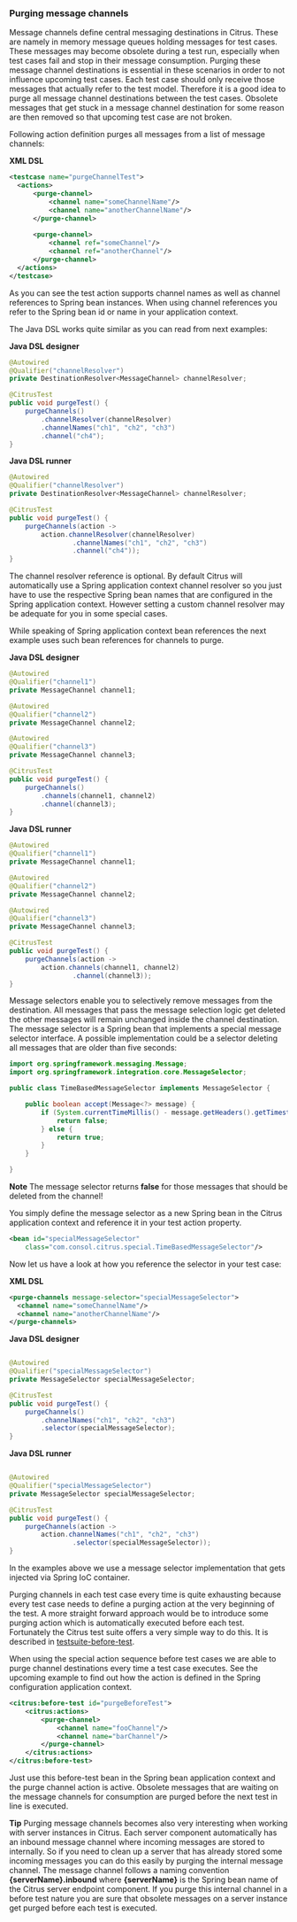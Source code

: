 ### Purging message channels

Message channels define central messaging destinations in Citrus. These are namely in memory message queues holding messages for test cases. These messages may become obsolete during a test run, especially when test cases fail and stop in their message consumption. Purging these message channel destinations is essential in these scenarios in order to not influence upcoming test cases. Each test case should only receive those messages that actually refer to the test model. Therefore it is a good idea to purge all message channel destinations between the test cases. Obsolete messages that get stuck in a message channel destination for some reason are then removed so that upcoming test case are not broken.

Following action definition purges all messages from a list of message channels:

**XML DSL** 

```xml
<testcase name="purgeChannelTest">
  <actions>
      <purge-channel>
          <channel name="someChannelName"/>
          <channel name="anotherChannelName"/>
      </purge-channel>
      
      <purge-channel>
          <channel ref="someChannel"/>
          <channel ref="anotherChannel"/>
      </purge-channel>
  </actions>
</testcase>
```

As you can see the test action supports channel names as well as channel references to Spring bean instances. When using channel references you refer to the Spring bean id or name in your application context.

The Java DSL works quite similar as you can read from next examples:

**Java DSL designer** 

```java
@Autowired
@Qualifier("channelResolver")
private DestinationResolver<MessageChannel> channelResolver;

@CitrusTest
public void purgeTest() {
    purgeChannels()
        .channelResolver(channelResolver)
        .channelNames("ch1", "ch2", "ch3")
        .channel("ch4");
}
```

**Java DSL runner** 

```java
@Autowired
@Qualifier("channelResolver")
private DestinationResolver<MessageChannel> channelResolver;

@CitrusTest
public void purgeTest() {
    purgeChannels(action ->
        action.channelResolver(channelResolver)
                .channelNames("ch1", "ch2", "ch3")
                .channel("ch4"));
}
```

The channel resolver reference is optional. By default Citrus will automatically use a Spring application context channel resolver so you just have to use the respective Spring bean names that are configured in the Spring application context. However setting a custom channel resolver may be adequate for you in some special cases.

While speaking of Spring application context bean references the next example uses such bean references for channels to purge.

**Java DSL designer** 

```java
@Autowired
@Qualifier("channel1")
private MessageChannel channel1;

@Autowired
@Qualifier("channel2")
private MessageChannel channel2;

@Autowired
@Qualifier("channel3")
private MessageChannel channel3;

@CitrusTest
public void purgeTest() {
    purgeChannels()
        .channels(channel1, channel2)
        .channel(channel3);
}
```

**Java DSL runner** 

```java
@Autowired
@Qualifier("channel1")
private MessageChannel channel1;

@Autowired
@Qualifier("channel2")
private MessageChannel channel2;

@Autowired
@Qualifier("channel3")
private MessageChannel channel3;

@CitrusTest
public void purgeTest() {
    purgeChannels(action ->
        action.channels(channel1, channel2)
                .channel(channel3));
}
```

Message selectors enable you to selectively remove messages from the destination. All messages that pass the message selection logic get deleted the other messages will remain unchanged inside the channel destination. The message selector is a Spring bean that implements a special message selector interface. A possible implementation could be a selector deleting all messages that are older than five seconds:

```java
import org.springframework.messaging.Message;
import org.springframework.integration.core.MessageSelector;

public class TimeBasedMessageSelector implements MessageSelector {

    public boolean accept(Message<?> message) {
        if (System.currentTimeMillis() - message.getHeaders().getTimestamp() > 5000) {
            return false;
        } else {
            return true;
        }
    }

}
```

**Note**
The message selector returns **false** for those messages that should be deleted from the channel!

You simply define the message selector as a new Spring bean in the Citrus application context and reference it in your test action property.

```xml
<bean id="specialMessageSelector" 
    class="com.consol.citrus.special.TimeBasedMessageSelector"/>
```

Now let us have a look at how you reference the selector in your test case:

**XML DSL** 

```xml
<purge-channels message-selector="specialMessageSelector">
  <channel name="someChannelName"/>
  <channel name="anotherChannelName"/>
</purge-channels>
```

**Java DSL designer** 

```java

@Autowired
@Qualifier("specialMessageSelector")
private MessageSelector specialMessageSelector;

@CitrusTest
public void purgeTest() {
    purgeChannels()
        .channelNames("ch1", "ch2", "ch3")
        .selector(specialMessageSelector);
}
```

**Java DSL runner** 

```java

@Autowired
@Qualifier("specialMessageSelector")
private MessageSelector specialMessageSelector;

@CitrusTest
public void purgeTest() {
    purgeChannels(action ->
        action.channelNames("ch1", "ch2", "ch3")
                .selector(specialMessageSelector));
}
```

In the examples above we use a message selector implementation that gets injected via Spring IoC container.

Purging channels in each test case every time is quite exhausting because every test case needs to define a purging action at the very beginning of the test. A more straight forward approach would be to introduce some purging action which is automatically executed before each test. Fortunately the Citrus test suite offers a very simple way to do this. It is described in [testsuite-before-test](testsuite-before-test).

When using the special action sequence before test cases we are able to purge channel destinations every time a test case executes. See the upcoming example to find out how the action is defined in the Spring configuration application context.

```xml
<citrus:before-test id="purgeBeforeTest">
    <citrus:actions>
        <purge-channel>
            <channel name="fooChannel"/>
            <channel name="barChannel"/>
        </purge-channel>
    </citrus:actions>
</citrus:before-test>
```

Just use this before-test bean in the Spring bean application context and the purge channel action is active. Obsolete messages that are waiting on the message channels for consumption are purged before the next test in line is executed.

**Tip**
Purging message channels becomes also very interesting when working with server instances in Citrus. Each server component automatically has an inbound message channel where incoming messages are stored to internally. So if you need to clean up a server that has already stored some incoming messages you can do this easily by purging the internal message channel. The message channel follows a naming convention **{serverName}.inbound** where **{serverName}** is the Spring bean name of the Citrus server endpoint component. If you purge this internal channel in a before test nature you are sure that obsolete messages on a server instance get purged before each test is executed.

